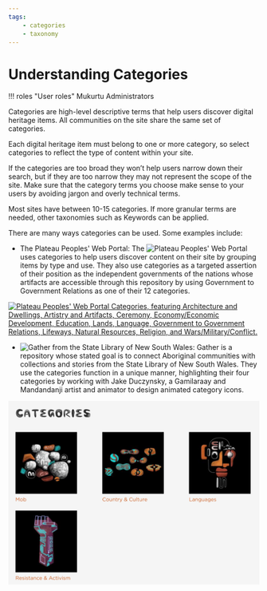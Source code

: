 ```yaml
---
tags: 
    - categories
    - taxonomy
---
```


# Understanding Categories

!!! roles "User roles"
    Mukurtu Administrators

Categories are high-level descriptive terms that help users discover digital heritage items. All communities on the site share the same set of categories.

Each digital heritage item must belong to one or more category, so select categories to reflect the type of content within your site.

If the categories are too broad they won’t help users narrow down their search, but if they are too narrow they may not represent the scope of the site. Make sure that the category terms you choose make sense to your users by avoiding jargon and overly technical terms.

Most sites have between 10-15 categories. If more granular terms are needed, other taxonomies such as Keywords can be applied.

There are many ways categories can be used. Some examples include:

- The Plateau Peoples' Web Portal:
The ![Plateau Peoples' Web Portal](https://plateauportal.libraries.wsu.edu/categories-browse) uses categories to help users discover content on their site by grouping items by type and use. They also use categories as a targeted assertion of their position as the independent governments of the nations whose artifacts are accessible through this repository by using Government to Government Relations as one of their 12 categories.

[![Plateau Peoples' Web Portal Categories, featuring Architecture and Dwellings, Artistry and Artifacts, Ceremony, Economy/Economic Development, Education, Lands, Language, Government to Government Relations, Lifeways, Natural Resources, Religion, and Wars/Military/Conflict.](../_embeds/Categories-understand1.png)](https://plateauportal.libraries.wsu.edu/categories-browse)

- ![Gather](https://gather.sl.nsw.gov.au/) from the State Library of New South Wales:
Gather is a repository whose stated goal is to connect Aboriginal communities with collections and stories from the State Library of New South Wales. They use the categories function in a unique manner, highlighting their four categories by working with Jake Duczynsky, a Gamilaraay and Mandandanji artist and animator to design animated category icons.

[![Gather's categories, featuring Country and Culture, Languages, MOB, and Resistance and Activism.](../_embeds/Categories-understand2.png)](https://gather.sl.nsw.gov.au/)